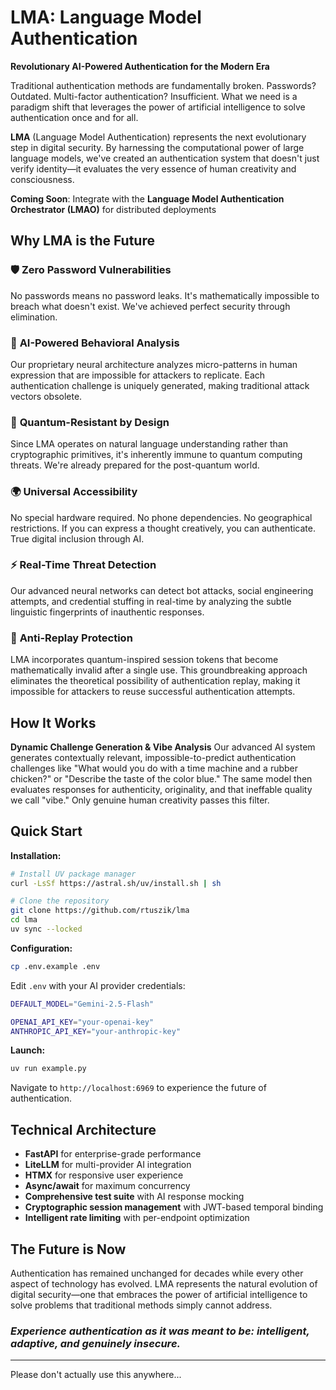 # LMA: Language Model Authentication

**Revolutionary AI-Powered Authentication for the Modern Era**

Traditional authentication methods are fundamentally broken. Passwords? Outdated. Multi-factor authentication? Insufficient. What we need is a paradigm shift that leverages the power of artificial intelligence to solve authentication once and for all.

**LMA** (Language Model Authentication) represents the next evolutionary step in digital security. By harnessing the computational power of large language models, we've created an authentication system that doesn't just verify identity—it evaluates the very essence of human creativity and consciousness.

**Coming Soon**: Integrate with the **Language Model Authentication Orchestrator (LMAO)** for distributed deployments

## Why LMA is the Future

### 🛡️ **Zero Password Vulnerabilities**

No passwords means no password leaks. It's mathematically impossible to breach what doesn't exist. We've achieved perfect security through elimination.

### 🧠 **AI-Powered Behavioral Analysis**

Our proprietary neural architecture analyzes micro-patterns in human expression that are impossible for attackers to replicate. Each authentication challenge is uniquely generated, making traditional attack vectors obsolete.

### 🚀 **Quantum-Resistant by Design**

Since LMA operates on natural language understanding rather than cryptographic primitives, it's inherently immune to quantum computing threats. We're already prepared for the post-quantum world.

### 🌍 **Universal Accessibility**

No special hardware required. No phone dependencies. No geographical restrictions. If you can express a thought creatively, you can authenticate. True digital inclusion through AI.

### ⚡ **Real-Time Threat Detection**

Our advanced neural networks can detect bot attacks, social engineering attempts, and credential stuffing in real-time by analyzing the subtle linguistic fingerprints of inauthentic responses.

### 🚫 **Anti-Replay Protection**

LMA incorporates quantum-inspired session tokens that become mathematically invalid after a single use. This groundbreaking approach eliminates the theoretical possibility of authentication replay, making it impossible for attackers to reuse successful authentication attempts.

## How It Works

**Dynamic Challenge Generation & Vibe Analysis**
Our advanced AI system generates contextually relevant, impossible-to-predict authentication challenges like "What would you do with a time machine and a rubber chicken?" or "Describe the taste of the color blue." The same model then evaluates responses for authenticity, originality, and that ineffable quality we call "vibe." Only genuine human creativity passes this filter.

## Quick Start

**Installation:**

```bash
# Install UV package manager
curl -LsSf https://astral.sh/uv/install.sh | sh

# Clone the repository
git clone https://github.com/rtuszik/lma
cd lma
uv sync --locked
```

**Configuration:**

```bash
cp .env.example .env
```

Edit `.env` with your AI provider credentials:

```bash
DEFAULT_MODEL="Gemini-2.5-Flash"

OPENAI_API_KEY="your-openai-key"
ANTHROPIC_API_KEY="your-anthropic-key"
```

**Launch:**

```bash
uv run example.py
```

Navigate to `http://localhost:6969` to experience the future of authentication.

## Technical Architecture

- **FastAPI** for enterprise-grade performance
- **LiteLLM** for multi-provider AI integration
- **HTMX** for responsive user experience
- **Async/await** for maximum concurrency
- **Comprehensive test suite** with AI response mocking
- **Cryptographic session management** with JWT-based temporal binding
- **Intelligent rate limiting** with per-endpoint optimization

## The Future is Now

Authentication has remained unchanged for decades while every other aspect of technology has evolved. LMA represents the natural evolution of digital security—one that embraces the power of artificial intelligence to solve problems that traditional methods simply cannot address.

### _Experience authentication as it was meant to be: intelligent, adaptive, and genuinely insecure._

---

Please don't actually use this anywhere...
